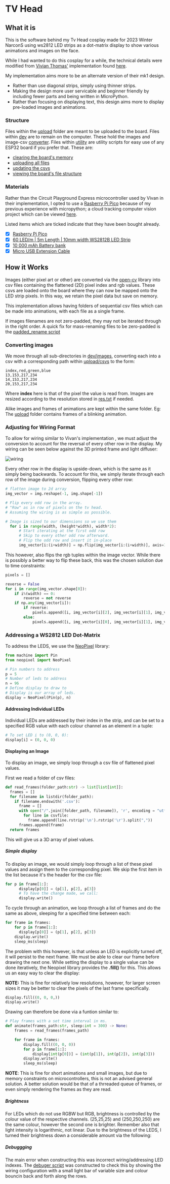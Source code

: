 # TV Head

## What it is

This is the software behind my Tv Head cosplay made for 2023 Winter NarconS using ws2812 LED strips as a dot-matrix display to show various animations and images on the face.

While I had wanted to do this cosplay for a while, the technical details were modified from [Vivian Thomas'](https://rose.systems) implementation found [here](https://rose.systems/tv_head/).

My implementation aims more to be an alternate version of their mk1 design.

- Rather than use diagonal strips, simply using thinner strips.
- Making the design more user servicable and beginner friendly by including fewer parts and being written in MicroPython.
- Rather than focusing on displaying text, this design aims more to display pre-loaded images and animations.



### Structure

Files within the [upload](/upload/) folder are meant to be uploaded to the board.
Files within [dev](/dev/) are to remain on the computer. These hold the images and image-csv [converter](/dev/image_converter.py).
Files within [utility](/utility/) are utility scripts for easy use of any ESP32 board if you prefer that. These are: 
- [clearing the board's memory](/utility/clear_all.py) 
- [uploading all files](/utility/update_all.py) 
- [updating the csvs](/utility/update_csvs.py) 
- [viewing the board's file structure](/utility/view_files.py)

### Materials

Rather than the Circuit Playground Express microcontroller used by Vivan in their implementation, I opted to use a [Rasberry Pi Pico](https://www.amazon.se/-/en/SC0915-Raspberry-Pi-Pico/dp/B09KVB8LVR/ref=sr_1_5?crid=DJA3JLK27B3X&keywords=pi+pico&qid=1677125232&sprefix=pi+pico%2Caps%2C171&sr=8-5) because of my previous experience with micropython; a cloud tracking computer vision project which can be viewed [here](https://github.com/sudoDeVinci/Colour-Based-Cloud-Detection).

Listed items which are ticked indicate that they have been bought already.

- [x] [Rasberry Pi Pico](https://www.amazon.se/-/en/SC0915-Raspberry-Pi-Pico/dp/B09KVB8LVR/ref=sr_1_5?crid=DJA3JLK27B3X&keywords=pi+pico&qid=1677125232&sprefix=pi+pico%2Caps%2C171&sr=8-5)
- [x] [60 LED/m | 5m Length | 10mm width WS2812B LED Strip](https://www.amazon.se/-/en/dp/B08L8X7Z4P?psc=1&ref=ppx_yo2ov_dt_b_product_details)
- [x] [10 000 mAh Battery bank](https://www.amazon.se/-/en/Varta-5797610111-Power-Bank-Silver/dp/B08G91WFQR/ref=sr_1_10?crid=3BJ4IKJVQS9UX&keywords=powerbank&qid=1675220403&sprefix=power%2Bban%2Caps%2C373&sr=8-10&th=1)
- [x] [Micro USB Extension Cable](https://www.amazon.se/-/en/gp/product/B012S0ZQNU/ref=ox_sc_act_title_1?smid=ANU9KP01APNAG&psc=1)

## How it Works 

Images (either pixel art or other) are converted via the [open-cv](https://docs.opencv.org/4.x/d6/d00/tutorial_py_root.html) library into csv files containing the flattened (2D) pixel index and rgb values. These csvs are loaded onto the board where they can now be mapped onto the LED strip pixels. In this way, we retain the pixel data but save on memory.

This implementation allows having folders of sequential csv files which can be made into animations, with each file as a single frame.

If images filenames are not zero-padded, they may not be iterated through in the right order. A quick fix for mass-renaming files to be zero-padded is the [padded_rename script](dev/padded_rename.py) 

### Converting images

We move through all sub-directories in [dev/images](/dev/images), converting each into a csv with a corresponding path within [upload/csvs](/upload/csvs) to the form:

```csv
index,red,green,blue
13,153,217,234
14,153,217,234
20,153,217,234
```

Where **index** here is that of the pixel the value is read from. Images are resized according to the resolution stored in [res.txt](/upload/res.txt) if needed.

Alike images and frames of animations are kept within the same folder. Eg: The [upload](upload/csvs/blink) folder contains frames of a blinking animation.

### Adjusting for Wiring Format

To allow for wiring similar to Vivan's implementation , we must adjust the conversion to account for the reversal of every other row in the display.
My wiring can be seen below against the 3D printed frame and light diffuser:

![wiring](media/wiring.jpg)

Every other row in the display is upside-down, which is the same as it simply being backwards. To account for this, we simply iterate through each row of the image during conversion, flipping every other row:

```python
# flatten image to 2d array
img_vector = img.reshape(-1, img.shape[-1])

# Flip every odd row in the array.
# "Row" as in row of pixels on the tv head.
# Assuming the wiring is as simple as possible.

# Image is sized to our dimensions so we use them
  for i in range(width, (height*width), width*2):
      # Start iterating at the first odd row
      # Skip to every other odd row afterward.
      # Flip the odd row and insert it in-place
      img_vector[i:(i+width)] = np.flip(img_vector[i:(i+width)], axis=1)
```

This however, also  flips the rgb tuples within the image vector. While there is possibly a better way to flip these back, this was the chosen solution due to time constraints:

```python
pixels = []

reverse = False
for i in range(img_vector.shape[0]):
    if i%(width) == 0:
        reverse = not reverse
    if np.any(img_vector[i]):
        if reverse:
            pixels.append([i, img_vector[i][2], img_vector[i][1], img_vector[i][0]])
        else:
            pixels.append([i, img_vector[i][0], img_vector[i][1], img_vector[i][2]])

```


### Addressing a WS2812 LED Dot-Matrix

To address the LEDS, we use the [NeoPixel](https://docs.micropython.org/en/latest/esp8266/tutorial/neopixel.html) library:

```python
from machine import Pin
from neopixel import NeoPixel

# Pin numbers to address
p = 5
# Number of leds to address
n = 96
# Define display to draw to
# Display is our array of leds.
display = NeoPixel(Pin(p), n)
```

#### Addressing Individual LEDs

Individual LEDs are addressed by their index in the strip, and can be set to a specified RGB value with each colour channel as an element in a tuple:

```python
# To set LED i to (0, 0, 0):
display[i] = (0, 0, 0)  
```

#### Displaying an Image

To display an image, we simply loop through a csv file of flattened pixel values.

First we read a folder of csv files:

```python
def read_frames(folder_path:str) -> list[list[int]]:
  frames = []
  for filename in listdir(folder_path):
    if filename.endswith('.csv'):
      frame = []
      with open("/".join([folder_path, filename]), 'r', encoding = "utf-8") as csvfile:
        for line in csvfile:
          frame.append(line.rstrip('\n').rstrip('\r').split(","))
      frames.append(frame)
  return frames
```

This will give us a 3D array of pixel values.

##### Simple display

To display an image, we would simply loop through a list of these pixel values and assign them to the corresponding pixel.
We skip the first item in the list because it's the header for the csv file:

```python
for p in frame[1:]:
      display[p[0]] = (p[1], p[2], p[3])
      # To have the change made, we call:
      display.write()
```

To cycle through an animation, we loop through a list of frames and do the same as above, sleeping for a specified time between each:

```python
for frame in frames:
    for p in frame[1:]:
      display[p[0]] = (p[1], p[2], p[3])
    display.write()
    sleep_ms(sleep)
```

The problem with this however, is that unless an LED is explicitly turned off, it will persist to the next frame. We must be able to  clear our frame before drawing the next one.
While setting the display to a single value can be done iteratively, the Neopixel library provides the **.fill()** for this. This allows us an easy way to clear the display:

**NOTE:** This is fine for relatively low resolutions, however, for larger screen sizes it may be better to clear the pixels of the last frame specifically.

```python
display.fill((0, 0, 0,))
display.write()
```

Drawing can therefore be done via a funtion similar to:

```python
# Play frames with a set time interval in ms.
def animate(frames_path:str, sleep:int = 300) -> None:
    frames = read_frames(frames_path)

    for frame in frames:
        display.fill((0, 0, 0))
        for p in frame[1:]:
            display[int(p[0])] = (int(p[1]), int(p[2]), int(p[3]))
        display.write()
        sleep_ms(sleep)
```

**NOTE**: This is fine for short animations and small images, but due to memory constraints on microcontrollers, this is not an advised general solution.  A better solution would be that of a thrreaded queue of frames, or even simply rendering the frames as they are read.

##### Brightness

For LEDs which do not use RGBW but RGB, brightness is controlled by the colour value of the respective channels. (25,25,25) and (250,250,250) are the same colour, however the second one is brighter.  Remember also that light intensity is logarithmic, not linear.
Due to the brightness of the LEDS, I turned their brightness down a considerable amount via the following:


##### Debuggging

The main error when constructing this was incorrect wiring/addressing LED indexes. The [debuger script](upload/debugger.py) was constructed to check this by showing the wiring configuration with a small light bar of variable size and colour bouncin back and forth along the rows.


